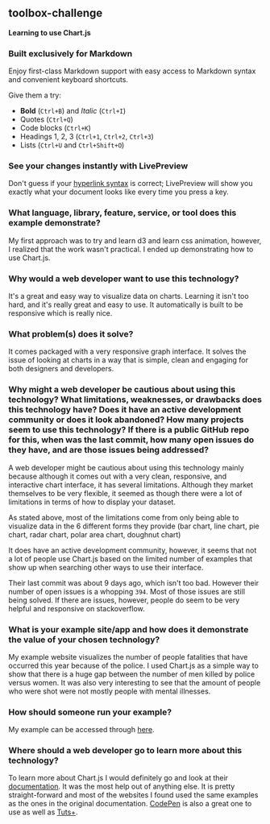 ## toolbox-challenge ##

**Learning to use Chart.js**

### Built exclusively for Markdown ###

Enjoy first-class Markdown support with easy access to  Markdown syntax and convenient keyboard shortcuts.

Give them a try:

- **Bold** (`Ctrl+B`) and *Italic* (`Ctrl+I`)
- Quotes (`Ctrl+Q`)
- Code blocks (`Ctrl+K`)
- Headings 1, 2, 3 (`Ctrl+1`, `Ctrl+2`, `Ctrl+3`)
- Lists (`Ctrl+U` and `Ctrl+Shift+O`)

### See your changes instantly with LivePreview ###

Don't guess if your [hyperlink syntax](http://markdownpad.com) is correct; LivePreview will show you exactly what your document looks like every time you press a key.

### What language, library, feature, service, or tool does this example demonstrate? ###
My first approach was to try and learn d3 and learn css animation, however, I realized that the work wasn't practical. I ended up demonstrating how to use Chart.js.

### Why would a web developer want to use this technology?  ###
It's a great and easy way to visualize data on charts. Learning it isn't too hard, and it's really great and easy to use. It automatically is built to be responsive which is really nice.

### What problem(s) does it solve? ###
It comes packaged with a very responsive graph interface. It solves the issue of looking at charts in a way that is simple, clean and engaging for both designers and developers.

### Why might a web developer be cautious about using this technology? What limitations, weaknesses, or drawbacks does this technology have? Does it have an active development community or does it look abandoned? How many projects seem to use this technology? If there is a public GitHub repo for this, when was the last commit, how many open issues do they have, and are those issues being addressed? ###
A web developer might be cautious about using this technology mainly because although it comes out with a very clean, responsive, and interactive chart interface, it has several limitations. Although they market themselves to be very flexible, it seemed as though there were a lot of limitations in terms of how to display your dataset.

As stated above, most of the limitations come from only being able to visualize data in the 6 different forms they provide (bar chart, line chart, pie chart, radar chart, polar area chart, doughnut chart)

It does have an active development community, however, it seems that not a lot of people use Chart.js based on the limited number of examples that show up when searching other ways to use their interface.

Their last commit was about 9 days ago, which isn't too bad. However their number of open issues is a whopping `394`. Most of those issues are still being solved. If there are issues, however, people do seem to be very helpful and responsive on stackoverflow.

### What is your example site/app and how does it demonstrate the value of your chosen technology? ###
My example website visualizes the number of people fatalities that have occurred this year because of the police. I used Chart.js as a simple way to show that there is a huge gap between the number of men killed by police versus women. It was also very interesting to see that the amount of people who were shot were not mostly people with mental illnesses.

### How should someone run your example? ###
My example can be accessed through [here](students.washington.edu/mlee5394).

### Where should a web developer go to learn more about this technology? ###
To learn more about Chart.js I would definitely go and look at their [documentation](http://www.chartjs.org/docs/). It was the most help out of anything else. It is pretty straight-forward and most of the websites I found used the same examples as the ones in the original documentation. [CodePen](http://codepen.io/grayghostvisuals/pen/xmBpL) is also a great one to use as well as [Tuts+](http://webdesign.tutsplus.com/tutorials/build-a-dynamic-dashboard-with-chartjs--webdesign-14363).